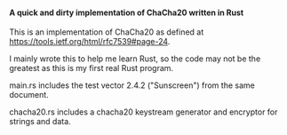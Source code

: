 #### A quick and dirty implementation of ChaCha20 written in Rust

This is an implementation of ChaCha20 as defined at https://tools.ietf.org/html/rfc7539#page-24.

I mainly wrote this to help me learn Rust, so the code may not be the greatest as this is my first real Rust program.

main.rs includes the test vector 2.4.2 ("Sunscreen") from the same document.

chacha20.rs includes a chacha20 keystream generator and encryptor for strings and data.
